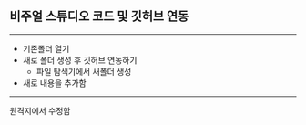 ## 비주얼 스튜디오 코드 및 깃허브 연동
---
+ 기존폴더 열기
+ 새로 폴더 생성 후 깃허브 연동하기
    + 파일 탐색기에서 새폴더 생성
+ 새로 내용을 추가함
---
원격지에서 수정함
